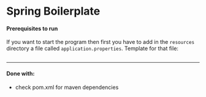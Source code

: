 # Spring Boilerplate


#### Prerequisites to run
If you want to start the program then first you have to add in the `resources` directory a file called `application.properties`.
Template for that file:
```
```

---
#### Done with:
* check pom.xml for maven dependencies
